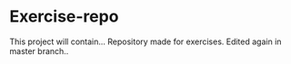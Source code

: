 # Exercise-repo
This project will contain...
Repository made for exercises.
Edited again in master branch..
